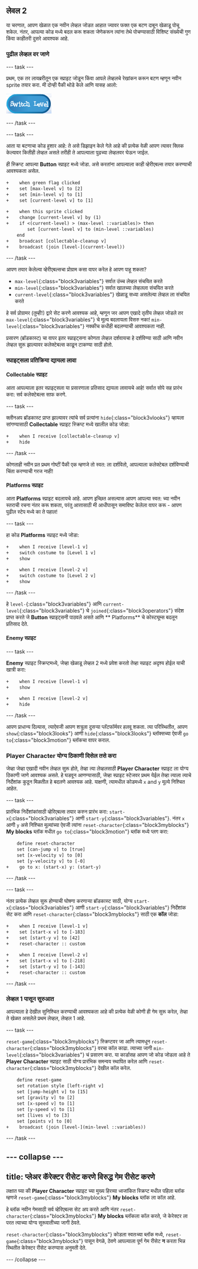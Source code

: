 ## लेवल 2

या चरणात, आपण खेळात एक नवीन लेव्हल जोडत आहात ज्यावर फक्त एक बटण दाबून खेळाडू पोचू शकेल. नंतर, आपल्या कोड मध्ये बदल करू शकता जेणेकरून त्यांना तेथे पोचण्यासाठी विशिष्ट संख्येची गुण किंवा काहीतरी दुसरे आवश्यक आहे.

### पुढील लेव्हल वर जाणे

--- task ---

प्रथम, एक तर लायब्ररीतून एक स्प्राइट जोडून किंवा आपले लेव्हलचे रेखांकन करून बटण म्हणून नवीन sprite तयार करा. मी दोन्ही पैकी थोडे केले आणि यासह आलो:

![लेव्हल स्विच करण्यासाठी button sprite](images/levelButton.png)

--- /task ---

--- task ---

आता या बटणाचा कोड हुशार आहे: ते असे डिझाइन केले गेले आहे की प्रत्येक वेळी आपण त्यावर क्लिक केल्यावर कितीही लेव्हल असले तरीही ते आपल्याला पुढच्या लेव्हलवर घेऊन जाईल.

ही स्क्रिप्ट आपल्या **Button** स्प्राइट मध्ये जोडा. असे करतांना आपल्याला काही व्हेरीएबल्स तयार करण्याची आवश्यकता असेल.

```blocks3
+    when green flag clicked
+    set [max-level v] to [2]
+    set [min-level v] to [1]
+    set [current-level v] to [1]
```

```blocks3
+    when this sprite clicked
+    change [current-level v] by (1)
+    if <(current-level) > (max-level ::variables)> then
        set [current-level v] to (min-level ::variables)
    end
+    broadcast [collectable-cleanup v]
+    broadcast (join [level-](current-level))
```

--- /task ---

आपण तयार केलेल्या व्हेरीएबल्सचा प्रोग्राम कसा वापर करेल हे आपण पाहू शकता?

+ `max-level`{:class="block3variables"} सर्वात उंच्च लेव्हल संचयित करते
+ `min-level`{:class="block3variables"} सर्वात खालच्या लेव्हलला संचयित करते
+ `current-level`{:class="block3variables"} खेळाडू सध्या असलेल्या लेव्हल ला संचयित करते

हे सर्व प्रोग्रामर \(तुम्ही!\) द्वारे सेट करणे आवश्यक आहे, म्हणून जर आपण एखादे तृतीय लेव्हल जोडले तर `max-level`{:class="block3variables"} चे मूल्य बदलायला विसरु नका! `min-level`{:class="block3variables"} नक्कीच कधीही बदलण्याची आवश्यकता नाही.

प्रसारण (ब्रॉडकास्ट) चा वापर इतर स्प्राइट्सना कोणता लेव्हल दर्शवायचा हे दर्शविण्या साठी आणि नवीन लेव्हल सुरू झाल्यावर कलेक्टेबल्स काढून टाकण्या साठी होतो.

### स्प्राइट्सला प्रतिक्रिया द्यायला लावा

#### **Collectable** स्प्राइट

आता आपल्याला इतर स्प्राइट्सला या प्रसारणाला प्रतिसाद द्यायला लावायचे आहे! सर्वात सोपे सह प्रारंभ करा: सर्व कलेक्टेबल्स साफ करणे.

--- task ---

क्लीनअप ब्रॉडकास्ट प्राप्त झाल्यावर त्यांचे सर्व प्रत्यांना `hide`{:class="block3vlooks"} व्हायला सांगण्यासाठी **Collectable** स्प्राइट स्क्रिप्ट मध्ये खालील कोड जोडा:

```blocks3
+    when I receive [collectable-cleanup v]
+    hide
```

--- /task ---

कोणताही नवीन प्रत प्रथम गोष्टीं पैकी एक म्हणजे तो स्वत: ला दर्शवितो, आपल्याला कलेक्टेबल दर्शविण्याची चिंता करण्याची गरज नाही!

#### **Platforms** स्प्राइट

आता **Platforms** स्प्राइट बदलायचे आहे. आपण इच्छित असल्यास आपण आपल्या स्वत: च्या नवीन स्तराची रचना नंतर करू शकता, परंतु आत्तासाठी मी आधीपासून समाविष्ट केलेला वापर करू - आपण पुढील स्टेप मध्ये का ते पहाल!

--- task ---

हा कोड **Platforms** स्प्राइट मध्ये जोडा:

```blocks3
+    when I receive [level-1 v]
+    switch costume to [Level 1 v]
+    show
```

```blocks3
+    when I receive [level-2 v]
+    switch costume to [Level 2 v]
+    show
```

--- /task ---

हे `level-`{:class="block3variables"} आणि `current-level`{:class="block3variables"} चे `joined`{:class="block3operators"} संदेश प्राप्त करते जे **Button** स्प्राइट्सनी पाठवले असते आणि ** Platforms** चे कोस्ट्यूम्स बदलून प्रतिसाद देते.

#### **Enemy** स्प्राइट

--- task ---

**Enemy** स्प्राइट स्क्रिप्टमध्ये, जेव्हा खेळाडू लेव्हल 2 मध्ये प्रवेश करतो तेव्हा स्प्राइट अदृश्य होईल याची खात्री करा:

```blocks3
+    when I receive [level-1 v]
+    show
```

```blocks3
+    when I receive [level-2 v]
+    hide
```

--- /task ---

आपण प्राधान्य दिल्यास, त्याऐवजी आपण शत्रूला दुसर्‍या प्लॅटफॉर्मवर हलवू शकता. त्या परिस्थितीत, आपण `show`{:class="block3looks"} आणी `hide`{:class="block3looks"} ब्लॉक्सच्या ऐवजी `go to`{:class="block3motion"} ब्लॉकचा वापर कराल.

### **Player Character** योग्य ठिकाणी दिसेल तसे करा

जेव्हा जेव्हा एखादी नवीन लेव्हल सुरू होते, तेव्हा त्या लेव्हलसाठी **Player Character** स्प्राइट ला योग्य ठिकाणी जाणे आवश्यक असते. हे घडवून आणण्यासाठी, जेव्हा स्प्राइट स्टेजवर प्रथम येईल तेव्हा त्याला त्याचे निर्देशांक कुठून मिळतील हे बदलणे आवश्यक आहे. याक्षणी, त्यामधील कोडमध्ये `x` and `y` मूल्ये निश्चित आहेत.

--- task ---

प्रारंभिक निर्देशांकांसाठी व्हेरिएबल्स तयार करुन प्रारंभ करा: `start-x`{:class="block3variables"} आणी `start-y`{:class="block3variables"}. नंतर `x` आणी `y` असे निश्चित मूल्यांच्या ऐवजी त्यांना `reset-character`{:class="block3myblocks"} **My blocks** ब्लॉक मधील `go to`{:class="block3motion"} ब्लॉक मध्ये प्लग करा:

```blocks3
    define reset-character
    set [can-jump v] to [true]
    set [x-velocity v] to [0]
    set [y-velocity v] to [-0]
+    go to x: (start-x) y: (start-y)
```

--- /task ---

--- task ---

नंतर प्रत्येक लेव्हल सुरू होण्याची घोषणा करणाऱ्या ब्रॉडकास्ट साठी, योग्य `start-x`{:class="block3variables"} आणी `start-y`{:class="block3variables"} निर्देशांक सेट करा आणि `reset-character`{:class="block3myblocks"} साठी एक **कॉल** जोडा:

```blocks3
+    when I receive [level-1 v]
+    set [start-x v] to [-183]
+    set [start-y v] to [42]
+    reset-character :: custom
```

```blocks3
+    when I receive [level-2 v]
+    set [start-x v] to [-218]
+    set [start-y v] to [-143]
+    reset-character :: custom
```

--- /task ---

### लेव्हल 1 पासून सुरुआत

आपल्याला हे देखील सुनिश्चित करण्याची आवश्यकता आहे की प्रत्येक वेळी कोणी ही गेम सुरू करेल, तेव्हा ते खेळत असलेले प्रथम लेव्हल, लेव्हल 1 आहे.

--- task ---

`reset-game`{:class="block3myblocks"} स्क्रिप्टवर जा आणि त्यामधून `reset-character`{:class="block3myblocks"} वरचा कॉल काढा. त्याच्या जागी `min-level`{:class="block3variables"} चं प्रसारण करा. या कार्डासह आपण जो कोड जोडला आहे ते **Player Character** स्प्राइट साठी योग्य प्रारंभिक समन्वय स्थापित करेल आणि `reset-character`{:class="block3myblocks"} देखील कॉल करेल.

```blocks3
    define reset-game
    set rotation style [left-right v]
    set [jump-height v] to [15]
    set [gravity v] to [2]
    set [x-speed v] to [1]
    set [y-speed v] to [1]
    set [lives v] to [3]
    set [points v] to [0]
+    broadcast (join [level-](min-level ::variables))
```

--- /task ---

--- collapse ---
---
title: प्लेअर कॅरेक्टर रीसेट करणे विरुद्ध गेम रीसेट करणे
---

लक्षात घ्या की **Player Character** स्प्राइट च्या मुख्य हिरव्या ध्वजांकित स्क्रिप्ट मधील पहिला ब्लॉक म्हणजे `reset-game`{:class="block3myblocks"} **My blocks** ब्लॉक ला कॉल आहे.

हे ब्लॉक नवीन गेमसाठी सर्व व्हेरिएबल्स सेट अप करते आणि नंतर `reset-character`{:class="block3myblocks"} **My blocks** ब्लॉकला कॉल करते, जे केरेक्टर ला परत त्याच्या योग्य सुरूवातीच्या जागी ठेवते.

`reset-character`{:class="block3myblocks"} कोडला स्वतःच्या ब्लॉक मध्ये, `reset-game`{:class="block3myblocks"} पासून वेगळे, ठेवणे आपल्याला पूर्ण गेम रीसेट **न** करता भिन्न स्थितीत केरेक्टर रीसेट करण्यास अनुमती देते.

--- /collapse ---